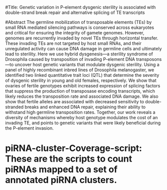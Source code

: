 
#Title: Genetic variation in P-element dysgenic sterility is associated with double-strand break repair and alternative splicing of TE transcripts

#Abstract
The germline mobilization of transposable elements (TEs) by small RNA mediated silencing pathways is conserved across eukaryotes and critical
for ensuring the integrity of gamete genomes. However, genomes are recurrently invaded by novel TEs through horizontal transfer. These invading 
TEs are not targeted by host small RNAs, and their unregulated activity can cause DNA damage in germline cells and ultimately lead to sterility. 
Here we use hybrid dysgenesis—a sterility syndrome of Drosophila caused by transposition of invading P-element DNA transposons—to uncover host 
genetic variants that modulate dysgenic sterility. Using a panel of highly recombinant inbred lines of Drosophila melanogaster, we identified two 
linked quantitative trait loci (QTL) that determine the severity of dysgenic sterility in young and old females, respectively. We show that
ovaries of fertile genotypes exhibit increased expression of splicing factors that suppress the production of transposase encoding transcripts,
which likely reduces the transposition rate and associated DNA damage. We also show that fertile alleles are associated with decreased sensitivity
to double-stranded breaks and enhanced DNA repair, explaining their ability to withstand high germline transposition rates. Together, our work 
reveals a diversity of mechanisms whereby host genotype modulates the cost of an invading TE, and points to genetic variants that were likely 
beneficial during the P-element invasion.

# piRNA-cluster-Coverage-script: These are the scripts to count piRNAs mapped to a set of annotated piRNA clusters.
